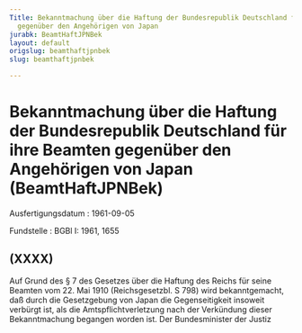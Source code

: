 ```yaml
---
Title: Bekanntmachung über die Haftung der Bundesrepublik Deutschland für ihre Beamten
  gegenüber den Angehörigen von Japan
jurabk: BeamtHaftJPNBek
layout: default
origslug: beamthaftjpnbek
slug: beamthaftjpnbek

---
```


# Bekanntmachung über die Haftung der Bundesrepublik Deutschland für ihre Beamten gegenüber den Angehörigen von Japan (BeamtHaftJPNBek)

Ausfertigungsdatum
:   1961-09-05

Fundstelle
:   BGBl I: 1961, 1655



## (XXXX)

Auf Grund des § 7 des Gesetzes über die Haftung des Reichs für seine Beamten vom 22. Mai 1910 (Reichsgesetzbl. S 798) wird bekanntgemacht, daß durch die Gesetzgebung von Japan die Gegenseitigkeit insoweit verbürgt ist, als die Amtspflichtverletzung nach der Verkündung dieser Bekanntmachung begangen worden ist.
Der Bundesminister der Justiz

